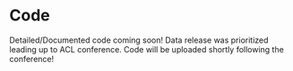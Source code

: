 # Code
Detailed/Documented code coming soon!  Data release was prioritized leading up to ACL conference.  Code will be uploaded shortly following the conference!